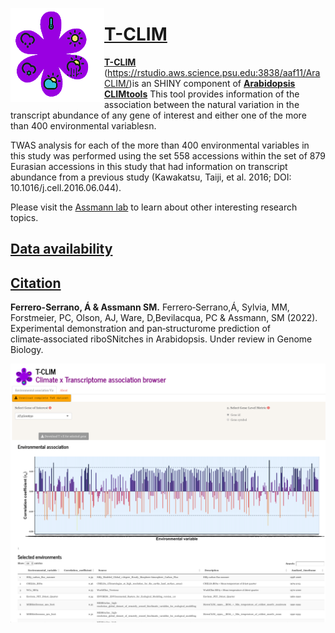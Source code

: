 [<img align="left" width="150" height="150" src="https://github.com/CLIMtools/T-CLIM/blob/main/www/eCLIM.png">](https://rstudio.aws.science.psu.edu:3838/aaf11/T-CLIM/ "T-CLIM")

# [T-CLIM](https://rstudio.aws.science.psu.edu:3838/aaf11/T-CLIM/ "T-CLIM")
[**T-CLIM**](https://rstudio.aws.science.psu.edu:3838/aaf11/AraCLIM/) (https://rstudio.aws.science.psu.edu:3838/aaf11/AraCLIM/)is an SHINY component of [**Arabidopsis CLIMtools**](http://www.CLIMtools.org) This tool provides information of the association between the natural variation in the transcript abundance of any gene of interest and either one of the more than 400 environmental variablesn.

TWAS analysis for each of the more than 400 environmental variables in this study was performed using the set 558 accessions within the set of 879 Eurasian accessions in this study that had information on transcript abundance from a previous study (Kawakatsu, Taiji, et al. 2016; DOI: 10.1016/j.cell.2016.06.044). 

Please visit the [Assmann lab](http://www.personal.psu.edu/sma3/) to learn about other interesting research topics.

## [Data availability](https://github.com/CLIMtools/T-CLIM/tree/master/data)

## [Citation](https://www.nature.com/articles/s41559-018-0754-5)
**Ferrero-Serrano, Á & Assmann SM.** Ferrero‑Serrano,Á, Sylvia, MM, Forstmeier, PC, Olson, AJ, Ware, D,Bevilacqua, PC & Assmann, SM (2022). Experimental demonstration and pan‑structurome prediction of climate‑associated riboSNitches in Arabidopsis. Under review in Genome Biology.


[<img align="left" src="https://github.com/CLIMtools/T-CLIM/blob/main/Screen%20Shot.png">](https://rstudio.aws.science.psu.edu:3838/aaf11/T-CLIM/ "T-CLIM")
